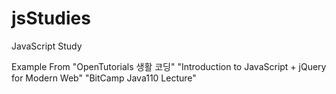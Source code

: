 # jsStudies
JavaScript Study

Example From
    "OpenTutorials 생활 코딩"
    "Introduction to JavaScript + jQuery for Modern Web"
    "BitCamp Java110 Lecture"

